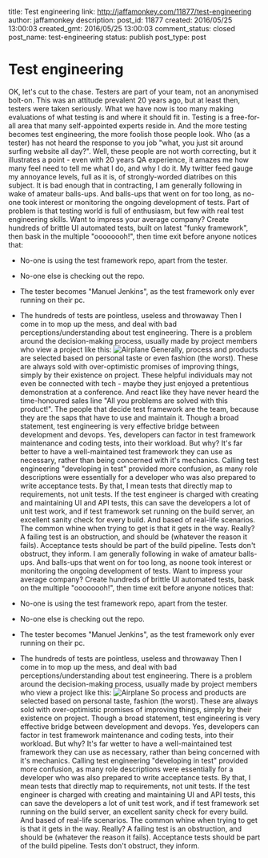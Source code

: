 title: Test engineering
link: http://jaffamonkey.com/11877/test-engineering
author: jaffamonkey
description: 
post_id: 11877
created: 2016/05/25 13:00:03
created_gmt: 2016/05/25 13:00:03
comment_status: closed
post_name: test-engineering
status: publish
post_type: post

# Test engineering

OK, let's cut to the chase. Testers are part of your team, not an anonymised bolt-on. This was an attitude prevalent 20 years ago, but at least then, testers were taken seriously. What we have now is too many making evaluations of what testing is and where it should fit in. Testing is a free-for-all area that many self-appointed experts reside in. And the more testing becomes test engineering, the more foolish those people look. Who (as a tester) has not heard the response to you job "what, you just sit around surfing website all day?". Well, these people are not worth correcting, but it illustrates a point - even with 20 years QA experience, it amazes me how many feel need to tell me what I do, and why I do it. My twitter feed gauge my annoyance levels, full as it is, of strongly-worded diatribes on this subject. It is bad enough that in contracting, I am generally following in wake of amateur balls-ups. And balls-ups that went on for too long, as no-one took interest or monitoring the ongoing development of tests. Part of problem is that testing world is full of enthusiasm, but few with real test engineering skills. Want to impress your average company? Create hundreds of brittle UI automated tests, built on latest "funky framework", then bask in the multiple "oooooooh!", then time exit before anyone notices that: 

  * No-one is using the test framework repo, apart from the tester.
  * No-one else is checking out the repo.
  * The tester becomes "Manuel Jenkins", as the test framework only ever running on their pc.
  * The hundreds of tests are pointless, useless and throwaway
Then I come in to mop up the mess, and deal with bad perceptions/understanding about test engineering. There is a problem around the decision-making process, usually made by project members who view a project like this: ![Airplane](/wp-content/uploads/2016/05/754831.jpg) Generally, process and products are selected based on personal taste or even fashion (the worst). These are always sold with over-optimistic promises of improving things, simply by their existence on project. These helpful individuals may not even be connected with tech - maybe they just enjoyed a pretentious demonstration at a conference. And react like they have never heard the time-honoured sales line "All you problems are solved with this product!". The people that decide test framework are the team, because they are the saps that have to use and maintain it. Though a broad statement, test engineering is very effective bridge between development and devops. Yes, developers can factor in test framework maintenance and coding tests, into their workload. But why? It's far better to have a well-maintained test framework they can use as necessary, rather than being concerned with it's mechanics. Calling test engineering "developing in test" provided more confusion, as many role descriptions were essentially for a developer who was also prepared to write acceptance tests. By that, I mean tests that directly map to requirements, not unit tests. If the test engineer is charged with creating and maintaining UI and API tests, this can save the developers a lot of unit test work, and if test framework set running on the build server, an excellent sanity check for every build. And based of real-life scenarios. The common whine when trying to get is that it gets in the way. Really? A failing test is an obstruction, and should be (whatever the reason it fails). Acceptance tests should be part of the build pipeline. Tests don't obstruct, they inform. I am generally following in wake of amateur balls-ups. And balls-ups that went on for too long, as noone took interest or monitoring the ongoing development of tests. Want to impress your average company? Create hundreds of brittle UI automated tests, bask on the multiple "oooooooh!", then time exit before anyone notices that: 

  * No-one is using the test framework repo, apart from the tester.
  * No-one else is checking out the repo.
  * The tester becomes "Manuel Jenkins", as the test framework only ever running on their pc.
  * The hundreds of tests are pointless, useless and throwaway
Then I come in to mop up the mess, and deal with bad perceptions/understanding about test engineering. There is a problem around the decision-making process, usually made by project members who view a project like this: ![Airplane](/wp-content/uploads/2016/05/754831.jpg) So process and products are selected based on personal taste, fashion (the worst). These are always sold with over-optimistic promises of improving things, simply by their existence on project. Though a broad statement, test engineering is very effective bridge between development and devops. Yes, developers can factor in test framework maintenance and coding tests, into their workload. But why? It's far wetter to have a well-maintained test framework they can use as necessary, rather than being concerned with it's mechanics. Calling test engineering "developing in test" provided more confusion, as many role descriptions were essentially for a developer who was also prepared to write acceptance tests. By that, I mean tests that directly map to requirements, not unit tests. If the test engineer is charged with creating and maintaining UI and API tests, this can save the developers a lot of unit test work, and if test framework set running on the build server, an excellent sanity check for every build. And based of real-life scenarios. The common whine when trying to get is that it gets in the way. Really? A failing test is an obstruction, and should be (whatever the reason it fails). Acceptance tests should be part of the build pipeline. Tests don't obstruct, they inform.